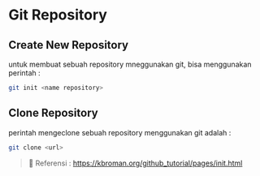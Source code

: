 # Git Repository

## Create New Repository

untuk membuat sebuah repository mneggunakan git, bisa menggunakan perintah :

```sh
git init <name repository>
```

## Clone Repository

perintah mengeclone sebuah repository menggunakan git adalah :

```sh
git clone <url>
```

> :link: Referensi : <https://kbroman.org/github_tutorial/pages/init.html>
